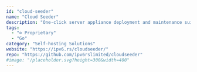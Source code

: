 ```yaml
---
id: "cloud-seeder"
name: "Cloud Seeder"
description: "One-click server appliance deployment and maintenance suite for Windows, MacOS and Linux."
tags:
  - "⊘ Proprietary"
  - "Go"
category: "Self-hosting Solutions"
website: "https://ipv6.rs/cloudseeder/"
repo: "https://github.com/ipv6rslimited/cloudseeder"
#image: "/placeholder.svg?height=300&width=400"
---
```


